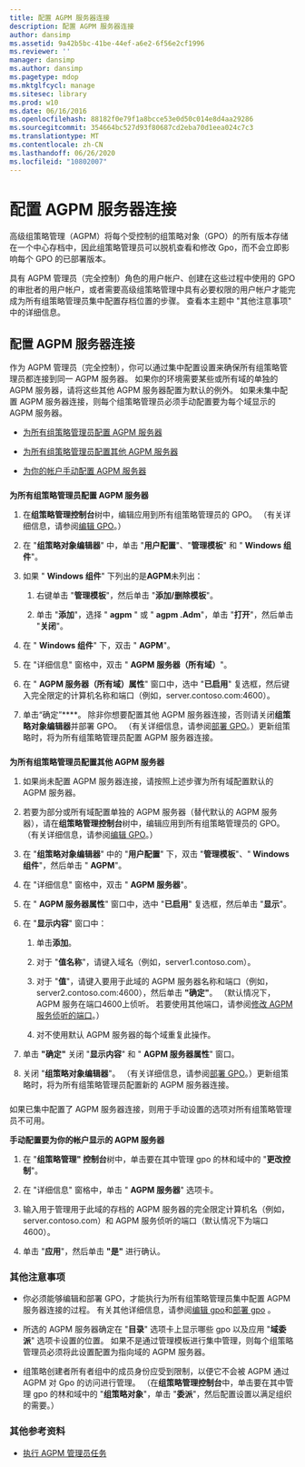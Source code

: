 ```yaml
---
title: 配置 AGPM 服务器连接
description: 配置 AGPM 服务器连接
author: dansimp
ms.assetid: 9a42b5bc-41be-44ef-a6e2-6f56e2cf1996
ms.reviewer: ''
manager: dansimp
ms.author: dansimp
ms.pagetype: mdop
ms.mktglfcycl: manage
ms.sitesec: library
ms.prod: w10
ms.date: 06/16/2016
ms.openlocfilehash: 88182f0e79f1a8bcce53e0d50c014e8d4aa29286
ms.sourcegitcommit: 354664bc527d93f80687cd2eba70d1eea024c7c3
ms.translationtype: MT
ms.contentlocale: zh-CN
ms.lasthandoff: 06/26/2020
ms.locfileid: "10802007"
---
```

# 配置 AGPM 服务器连接


高级组策略管理（AGPM）将每个受控制的组策略对象（GPO）的所有版本存储在一个中心存档中，因此组策略管理员可以脱机查看和修改 Gpo，而不会立即影响每个 GPO 的已部署版本。

具有 AGPM 管理员（完全控制）角色的用户帐户、创建在这些过程中使用的 GPO 的审批者的用户帐户，或者需要高级组策略管理中具有必要权限的用户帐户才能完成为所有组策略管理员集中配置存档位置的步骤。 查看本主题中 "其他注意事项" 中的详细信息。

## 配置 AGPM 服务器连接


作为 AGPM 管理员（完全控制），你可以通过集中配置设置来确保所有组策略管理员都连接到同一 AGPM 服务器。 如果你的环境需要某些或所有域的单独的 AGPM 服务器，请将这些其他 AGPM 服务器配置为默认的例外。 如果未集中配置 AGPM 服务器连接，则每个组策略管理员必须手动配置要为每个域显示的 AGPM 服务器。

-   [为所有组策略管理员配置 AGPM 服务器](#bkmk-defaultarchiveloc)

-   [为所有组策略管理员配置其他 AGPM 服务器](#bkmk-additionalarchiveloc)

-   [为你的帐户手动配置 AGPM 服务器](#bkmk-manuallyconfigurearchiveloc)

### <a href="" id="bkmk-defaultarchiveloc"></a>

**为所有组策略管理员配置 AGPM 服务器**

1.  在**组策略管理控制台**树中，编辑应用到所有组策略管理员的 GPO。 （有关详细信息，请参阅[编辑 GPO](editing-a-gpo.md)。）

2.  在 "**组策略对象编辑器**" 中，单击 "**用户配置**"、"**管理模板**" 和 " **Windows 组件**"。

3.  如果 " **Windows 组件**" 下列出的是**AGPM**未列出：

    1.  右键单击 "**管理模板**"，然后单击 "**添加/删除模板**"。

    2.  单击 "**添加**"，选择 " **agpm** " 或 " **agpm .Adm**"，单击 "**打开**"，然后单击 "**关闭**"。

4.  在 " **Windows 组件**" 下，双击 " **AGPM**"。

5.  在 "详细信息" 窗格中，双击 " **AGPM 服务器（所有域）**"。

6.  在 " **AGPM 服务器（所有域）属性**" 窗口中，选中 "**已启用**" 复选框，然后键入完全限定的计算机名称和端口（例如，server.contoso.com:4600）。

7.  单击“确定”****。 除非你想要配置其他 AGPM 服务器连接，否则请关闭**组策略对象编辑器**并部署 GPO。 （有关详细信息，请参阅[部署 GPO](deploy-a-gpo.md)。）更新组策略时，将为所有组策略管理员配置 AGPM 服务器连接。

### <a href="" id="bkmk-additionalarchiveloc"></a>

**为所有组策略管理员配置其他 AGPM 服务器**

1.  如果尚未配置 AGPM 服务器连接，请按照上述步骤为所有域配置默认的 AGPM 服务器。

2.  若要为部分或所有域配置单独的 AGPM 服务器（替代默认的 AGPM 服务器），请在**组策略管理控制台**树中，编辑应用到所有组策略管理员的 GPO。 （有关详细信息，请参阅[编辑 GPO](editing-a-gpo.md)。）

3.  在 "**组策略对象编辑器**" 中的 "**用户配置**" 下，双击 "**管理模板**"、" **Windows 组件**"，然后单击 " **AGPM**"。

4.  在 "详细信息" 窗格中，双击 " **AGPM 服务器**"。

5.  在 " **AGPM 服务器属性**" 窗口中，选中 "**已启用**" 复选框，然后单击 "**显示**"。

6.  在 "**显示内容**" 窗口中：

    1.  单击**添加**。

    2.  对于 "**值名称**"，请键入域名（例如，server1.contoso.com）。

    3.  对于 "**值**"，请键入要用于此域的 AGPM 服务器名称和端口（例如，server2.contoso.com:4600），然后单击 **"确定"**。 （默认情况下，AGPM 服务在端口4600上侦听。 若要使用其他端口，请参阅[修改 AGPM 服务侦听的端口](modify-the-port-on-which-the-agpm-service-listens.md)。）

    4.  对不使用默认 AGPM 服务器的每个域重复此操作。

7.  单击 **"确定"** 关闭 "**显示内容**" 和 " **AGPM 服务器属性**" 窗口。

8.  关闭 "**组策略对象编辑器**"。 （有关详细信息，请参阅[部署 GPO](deploy-a-gpo.md)。）更新组策略时，将为所有组策略管理员配置新的 AGPM 服务器连接。

### <a href="" id="bkmk-manuallyconfigurearchiveloc"></a>

如果已集中配置了 AGPM 服务器连接，则用于手动设置的选项对所有组策略管理员不可用。

**手动配置要为你的帐户显示的 AGPM 服务器**

1.  在 "**组策略管理" 控制台**树中，单击要在其中管理 gpo 的林和域中的 "**更改控制**"。

2.  在 "详细信息" 窗格中，单击 " **AGPM 服务器**" 选项卡。

3.  输入用于管理用于此域的存档的 AGPM 服务器的完全限定计算机名（例如，server.contoso.com）和 AGPM 服务侦听的端口（默认情况下为端口4600）。

4.  单击 "**应用**"，然后单击 **"是"** 进行确认。

### 其他注意事项

-   你必须能够编辑和部署 GPO，才能执行为所有组策略管理员集中配置 AGPM 服务器连接的过程。 有关其他详细信息，请参阅[编辑 gpo](editing-a-gpo.md)和[部署 gpo](deploy-a-gpo.md) 。

-   所选的 AGPM 服务器确定在 "**目录**" 选项卡上显示哪些 gpo 以及应用 "**域委派**" 选项卡设置的位置。 如果不是通过管理模板进行集中管理，则每个组策略管理员必须将此设置配置为指向域的 AGPM 服务器。

-   组策略创建者所有者组中的成员身份应受到限制，以便它不会被 AGPM 通过 AGPM 对 Gpo 的访问进行管理。 （在**组策略管理控制台**中，单击要在其中管理 gpo 的林和域中的 "**组策略对象**"，单击 "**委派**"，然后配置设置以满足组织的需要。）

### 其他参考资料

-   [执行 AGPM 管理员任务](performing-agpm-administrator-tasks.md)

 

 





